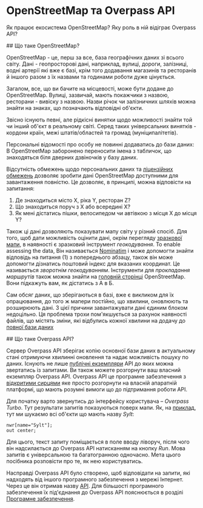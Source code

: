 OpenStreetMap та Overpass API
=============================

Як працює екосистема OpenStreetMap?
Яку роль в ній відіграє Overpass API?

<a name="osm"/>
## Що таке OpenStreetMap?

OpenStreetMap - це, перш за все, база географічних даних зі всього світу.
Дані - геопросторові дані,
наприклад, вулиці, дороги, залізниці, водні артерії які вже є базі,
крім того додавання магазинів та ресторанів й іншого разом з їх назвами та годинами роботи дуже цінується.

Загалом, все, що ви бачите на місцевості, може бути додане до OpenStreetMap.
Вулиці, зазвичай, мають покажчики з назвою, ресторани - вивіску з назвою.
Назви річок чи залізничних шляхів можна знайти на знаках, що позначають відповідні об'єкти.

Звісно існують певні, але рідкісні винятки щодо можливості знайти той чи інший об'єкт в реальному світі.
Серед таких універсальних винятків - кордони країн, межі штатів/областей та громад (муніципалітетів).

Персональні відомості про особу не повинні додаватись до бази даних:
В OpenStreetMap заборонено переносити імена з табличок, що знаходяться біля дверних дзвіночків у базу даних.

Відсутність обмежень щодо персональних даних та [ліцензійних обмежень](https://wiki.osmfoundation.org/wiki/Licence) дозволяє зробити дані OpenStreetMap доступними для завантаження повністю.
Це дозволяє, в принципі, можна відповісти на запитання:

1. Де знаходиться місто X, ріка Y, ресторан Z?
1. Що знаходиться поруч з X або всередині X?
1. Як мені дістатись пішки, велосипедом чи автівкою з місця X до місця Y?

Також ці дані дозволяють показувати мапу світу у різний спосіб.
Для того, щоб дати можливість оцінити дані, окрім перегляду [зразкової мапи](https://openstreetmap.org), в наявності є зразковий інструмент _геокодування_.
To enable assessing the data,
Він називається [Nominatim](https://wiki.openstreetmap.org/wiki/Nominatim) і може допомогти знайти відповідь на питання (1) з попереднього абзацу, також він може допомогти дізнатись поштовий індекс для вказаних координат.
Це називається _зворотнім геокодуванням_.
Інструменти для _прокладання маршрутів_ також можна знайти на [головній сторінці](https://openstreetmap.org/) OpenStreetMap.
Вони підкажуть вам, як дістатись з А в Б.

Сам обсяг даних, що зберігаються в базі, вже є викликом для їх опрацювання, до того ж мапери постійно, що хвилини, оновлюють та розширюють дані.
З цієї причини завантажувати дані єдиним блоком недоцільно.
Ця проблема трохи пом'якшується за рахунок наявності файлів, що містять зміни, які відбулись кожної хвилини на додачу до [повної бази даних](https://planet.openstreetmap.org/)

<a name="overpass"/>
## Що таке Overpass API?

Сервер Overpass API зберігає копію основної бази даних в актуальному стані отримуючи хвилинні оновлення та надає можливість пошуку по даних.
Існують не лише [публічні екземпляри](https://wiki.openstreetmap.org/wiki/Overpass_API#Public_Overpass_API_instances) API до яких можна звертатись із запитами.
Ви також можете розгорнути ваш власний екземпляр Overpass API. 
Overpass API це програмне забезпечення з [відкритими сирцями](https://github.com/drolbr/Overpass-API)
яке просто розгорнути на власній апаратній платформі, що мають розумні вимоги що до підтримання роботи API.

Для початку варто звернутись до інтерфейсу користувача – _Overpass Turbo_.
Тут результати запитів показуються поверх мапи.
Як, на [приклад](https://overpass-turbo.eu/?lat=0.0&lon=0.0&zoom=2&Q=nwr%5Bname%3D%22Sylt%22%5D%3B%0Aout%20center%3B), тут ми шукаємо всі об'єкти що мають назву _Sylt_:

    nwr[name="Sylt"];
    out center;

Для цього, текст запиту поміщається в поле вводу ліворуч, після чого він надсилається до Overpass API натисканням на кнопку _Run_.
Мова запитів є універсальною та багатогранною одночасно.
Мета цього посібника розповісти про те, як нею користуватись.

Насправді Overpass API було створено, щоб відповідати на запити, які надходять від іншого програмного забезпечення з мережі Інтернет. Через це він отримав назву [API](https://uk.wikipedia.org/wiki/Прикладний_програмний_інтерфейс).
Для більшості програмного забезпечення їх під'єднання до Overpass API пояснюється в розділі [Програмне забезпечення](../targets/index.md).

